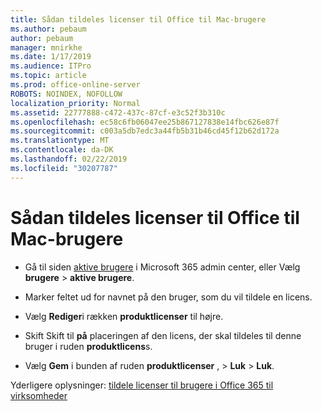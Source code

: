 ```yaml
---
title: Sådan tildeles licenser til Office til Mac-brugere
ms.author: pebaum
author: pebaum
manager: mnirkhe
ms.date: 1/17/2019
ms.audience: ITPro
ms.topic: article
ms.prod: office-online-server
ROBOTS: NOINDEX, NOFOLLOW
localization_priority: Normal
ms.assetid: 22777888-c472-437c-87cf-e3c52f3b310c
ms.openlocfilehash: ec58c6fb06047ee25b867127838e14fbc626e87f
ms.sourcegitcommit: c003a5db7edc3a44fb5b31b46cd45f12b62d172a
ms.translationtype: MT
ms.contentlocale: da-DK
ms.lasthandoff: 02/22/2019
ms.locfileid: "30207787"
---
```

# <a name="how-to-assign-office-licenses-to-mac-users"></a>Sådan tildeles licenser til Office til Mac-brugere

- Gå til siden [aktive brugere](https://go.microsoft.com/fwlink/p/?linkid=834822) i Microsoft 365 admin center, eller Vælg **brugere** \> **aktive brugere**.
    
- Marker feltet ud for navnet på den bruger, som du vil tildele en licens.
    
- Vælg **Rediger**i rækken **produktlicenser** til højre.
    
- Skift Skift til **på** placeringen af den licens, der skal tildeles til denne bruger i ruden **produktlicens**s. 
    
- Vælg **Gem** i bunden af ruden **produktlicenser** , \> **Luk** \> **Luk**.
    
Yderligere oplysninger: [tildele licenser til brugere i Office 365 til virksomheder](https://docs.microsoft.com/office365/admin/subscriptions-and-billing/assign-licenses-to-users)
  

